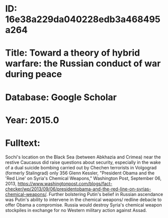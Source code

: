 # ID: 16e38a229da040228edb3a468495a264
# Title: Toward a theory of hybrid warfare: the Russian conduct of war during peace
# Database: Google Scholar
# Year: 2015.0
# Fulltext:
Sochi's location on the Black Sea (between Abkhazia and Crimea) near the restive Caucasus did raise questions about security, especially in the wake of a dual suicide bombing carried out by Chechen terrorists in Volgograd (formerly Stalingrad) only 356 Glenn Kessler, "President Obama and the 'Red Line' on Syria's Chemical Weapons," Washington Post, September 06, 2013, https://www.washingtonpost.com/blogs/fact-checker/wp/2013/09/06/presidentobama-and-the-red-line-on-syrias-chemical-weapons/. Further bolstering Putin's belief in Russian ascendance was Putin's ability to intervene in the chemical weapons/ redline debacle to offer Obama a compromise.
Russia would destroy Syria's chemical weapon stockpiles in exchange for no Western military action against Assad.